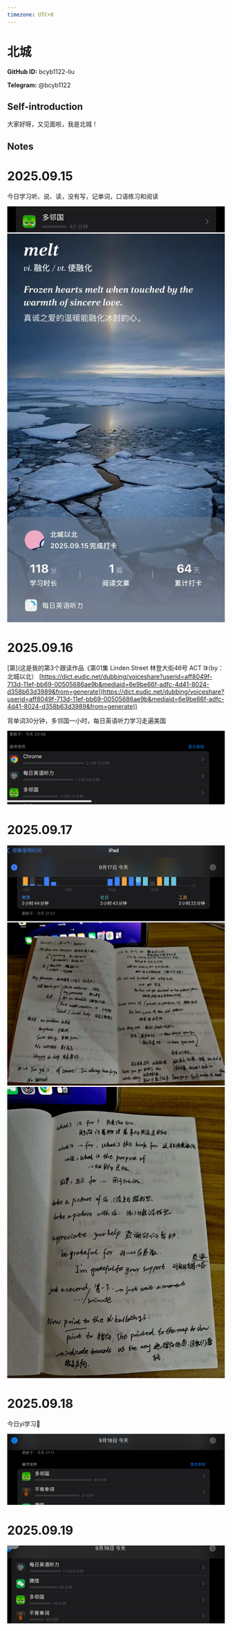 ```yaml
---
timezone: UTC+8
---
```


# 北城

**GitHub ID:** bcyb1122-liu

**Telegram:** @bcyb1122

## Self-introduction

大家好呀，又见面啦，我是北城！

## Notes
<!-- Content_START -->
# 2025.09.15
<!-- DAILY_CHECKIN_2025-09-15_START -->
今日学习听、说、读，没有写，记单词，口语练习和阅读

![IMG_0401.jpeg](https://raw.githubusercontent.com/IntensiveCoLearning/english_3rd/main/assets/bcyb1122-liu/images/2025-09-15-1757950001063-IMG_0401.jpeg)![51e039bd90e9d7735de1cfdbe646ec24.jpeg](https://raw.githubusercontent.com/IntensiveCoLearning/english_3rd/main/assets/bcyb1122-liu/images/2025-09-15-1757949989212-51e039bd90e9d7735de1cfdbe646ec24.jpeg)
<!-- DAILY_CHECKIN_2025-09-15_END -->


# 2025.09.16
<!-- DAILY_CHECKIN_2025-09-16_START -->
\[第\](这是我的第3个跟读作品《第01集 Linden Street 林登大街46号 ACT I》（by：北城以北） [https://dict.eudic.net/dubbing/voiceshare?userid=aff8049f-713d-11ef-bb69-00505686ae9b&mediaid=6e9be66f-adfc-4d41-8024-d358b63d3989&from=generate](https://dict.eudic.net/dubbing/voiceshare?userid=aff8049f-713d-11ef-bb69-00505686ae9b&mediaid=6e9be66f-adfc-4d41-8024-d358b63d3989&from=generate))

背单词30分钟，多邻国一小时，每日英语听力学习走遍美国

![IMG_0403.jpeg](https://raw.githubusercontent.com/IntensiveCoLearning/english_3rd/main/assets/bcyb1122-liu/images/2025-09-16-1758038239542-IMG_0403.jpeg)
<!-- DAILY_CHECKIN_2025-09-16_END -->


# 2025.09.17
<!-- DAILY_CHECKIN_2025-09-17_START -->
![IMG_0408.jpeg](https://raw.githubusercontent.com/IntensiveCoLearning/english_3rd/main/assets/bcyb1122-liu/images/2025-09-17-1758117868806-IMG_0408.jpeg)![a58f7ca2de441b498c5a1f5299d51a34.jpeg](https://raw.githubusercontent.com/IntensiveCoLearning/english_3rd/main/assets/bcyb1122-liu/images/2025-09-17-1758117835741-a58f7ca2de441b498c5a1f5299d51a34.jpeg)![2c4032b3cb76528d4ef3ff5d3a9946f5.jpeg](https://raw.githubusercontent.com/IntensiveCoLearning/english_3rd/main/assets/bcyb1122-liu/images/2025-09-17-1758117704221-2c4032b3cb76528d4ef3ff5d3a9946f5.jpeg)
<!-- DAILY_CHECKIN_2025-09-17_END -->


# 2025.09.18
<!-- DAILY_CHECKIN_2025-09-18_START -->
今日yi学习📑

![IMG_0412.jpeg](https://raw.githubusercontent.com/IntensiveCoLearning/english_3rd/main/assets/bcyb1122-liu/images/2025-09-18-1758211068367-IMG_0412.jpeg)
<!-- DAILY_CHECKIN_2025-09-18_END -->


# 2025.09.19
<!-- DAILY_CHECKIN_2025-09-19_START -->
![IMG_0413.jpeg](https://raw.githubusercontent.com/IntensiveCoLearning/english_3rd/main/assets/bcyb1122-liu/images/2025-09-19-1758297043254-IMG_0413.jpeg)
<!-- DAILY_CHECKIN_2025-09-19_END -->
<!-- Content_END -->
